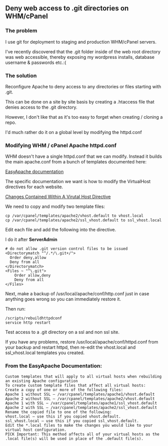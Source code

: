 ## Deny web access to .git directories on WHM/cPanel


### The problem

I use git for deployment to staging and production WHM/cPanel servers. 

I've recently discovered that the .git folder inside of the web root directory was web accessible, thereby exposing my wordpress installs, database username & passwords etc.:( 

### The solution

Reconfigure Apache to deny access to any directories or files starting with .git. 

This can be done on a site by site basis by creating a .htaccess file that denies access to the .git directory.

However, I don't like that as it's too easy to forget when creating / cloning a repo.

I'd much rather do it on a global level by modifying the httpd.conf

### Modifying WHM / cPanel Apache httpd.conf

WHM doesn't have a single httpd.conf that we can modify.   Instead it builds the main apache.conf from a bunch of templates documented here: 

[EasyApache documentation](http://docs.cpanel.net/twiki/bin/view/EasyApache3/)

The specific documentation we want is how to modify the VirtualHost directives for each website. 

[Changes Contained Within A Virutal Host Directive](http://docs.cpanel.net/twiki/bin/view/EasyApache/EasyApacheChangesWithinVirtualHost)

We need to copy and modify two template files: 

```
cp /var/cpanel/templates/apache2/vhost.default to vhost.local 
cp /var/cpanel/templates/apache2/ssl_vhost.default to ssl_vhost.local 
```

Edit each file and add the following into the <Virualhost> directive. 

I do it after **ServerAdmin**

```
# do not allow .git version control files to be issued
<Directorymatch "^/.*/\.git+/">
  Order deny,allow
  Deny from all
</Directorymatch>
<Files ~ "^\.git">
    Order allow,deny
    Deny from all 
</Files>
```

Next, make a backup of /usr/local/apache/conf/http.conf just in case anything goes wrong so you can immediately restore it. 

Then run:

```
/scripts/rebuildhttpdconf
service http restart
```

Test access to a .git directory on a ssl and non ssl site.  

If you have any problems, restore /usr/local/apache/conf/httpd.conf from your backup and restart httpd, then re-edit the vhost.local and ssl_vhost.local templates you created. 


### From the EasyApache Documentation:

```
Custom templates that will apply to all virtual hosts when rebuilding an existing Apache configuration
To create custom template files that affect all virtual hosts:
Create a copy of one or more of the following files:
Apache 1 without SSL — /var/cpanel/templates/apache1/vhost.default
Apache 2 without SSL — /var/cpanel/templates/apache2/vhost.default
Apache 1 with SSL — /var/cpanel/templates/apache1/ssl_vhost.default
Apache 2 with SSL — /var/cpanel/templates/apache2/ssl_vhost.default
Rename the copied file to one of the following:
vhost.local — use this if you copied vhost.default.
ssl_vhost.local — use this if you copied ssl_vhost.default.
Edit the *.local files to make the changes you would like to your virtual host configuration.
PICK Important: This method affects all of your virtual hosts as the .local file(s) will be used in place of the .default file(s).
```




